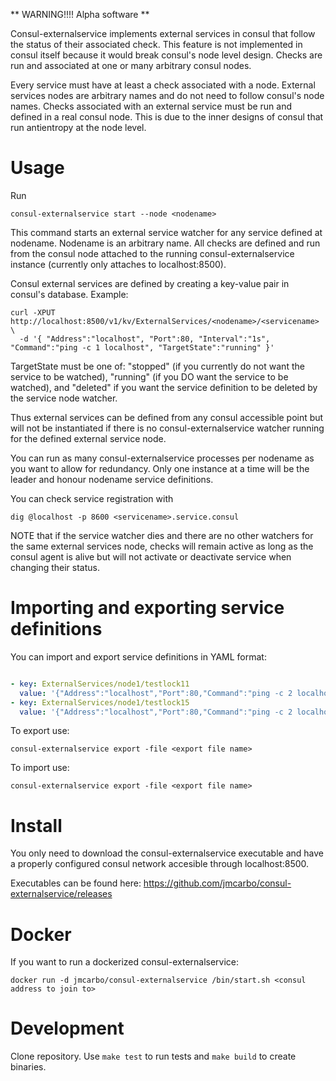 ** WARNING!!!! Alpha software **

Consul-externalservice implements external services in consul that follow
the status of their associated check.  This feature is not implemented in consul itself because it would
break consul's node level design. Checks are run and associated at one or many arbitrary consul nodes.

Every service must have at least a check associated with a node. External services nodes are arbitrary names and do not 
need to follow consul's node names. Checks associated with an external service must be run and defined in a real consul node.
This is due to the inner designs of consul that run antientropy at the node level.

Usage
=====

Run

```
consul-externalservice start --node <nodename>
```

This command starts an external service watcher for any service defined at nodename. Nodename is an arbitrary name. All checks are defined and run
from the consul node attached to the running consul-externalservice instance (currently only attaches to localhost:8500).

Consul external services are defined by creating a key-value pair in consul's database. Example:

```
curl -XPUT http://localhost:8500/v1/kv/ExternalServices/<nodename>/<servicename> \
  -d '{ "Address":"localhost", "Port":80, "Interval":"1s", "Command":"ping -c 1 localhost", "TargetState":"running" }'
```

TargetState must be one of:
"stopped" (if you currently do not want the service to be watched), "running" (if
you DO want the service to be watched), and "deleted" if you want the service
definition to be deleted by the service node watcher. 

Thus external services can be defined from any consul accessible point but will not be instantiated if there is no consul-externalservice watcher running for
the defined external service node.

You can run as many consul-externalservice processes per nodename as you want to allow for redundancy. Only one instance at a time will be the leader and honour
nodename service definitions.

You can check service registration with

```
dig @localhost -p 8600 <servicename>.service.consul
```

NOTE that if the service watcher dies and there are no other watchers for the same external services node, checks will remain active as long as the consul
agent is alive but will not activate or deactivate service when changing their status.

Importing and exporting service definitions
===========================================

You can import and export service definitions in YAML format:

```yaml

- key: ExternalServices/node1/testlock11
  value: '{"Address":"localhost","Port":80,"Command":"ping -c 2 localhost","State":"","Interval":"1s","TargetState":"running"}'
- key: ExternalServices/node1/testlock15
  value: '{"Address":"localhost","Port":80,"Command":"ping -c 2 localhost","State":"","Interval":"2s","TargetState":"stopped"}'
```
To export use:

```
consul-externalservice export -file <export file name>
```

To import use:

```
consul-externalservice export -file <export file name>
```

Install
=======

You only need to download the consul-externalservice executable and have a properly configured consul network accesible through localhost:8500.

Executables can be found here: https://github.com/jmcarbo/consul-externalservice/releases

Docker
======

If you want to run a dockerized consul-externalservice:

```
docker run -d jmcarbo/consul-externalservice /bin/start.sh <consul address to join to>
```

Development
===========

Clone repository. Use `make test` to run tests and `make build` to create binaries.
